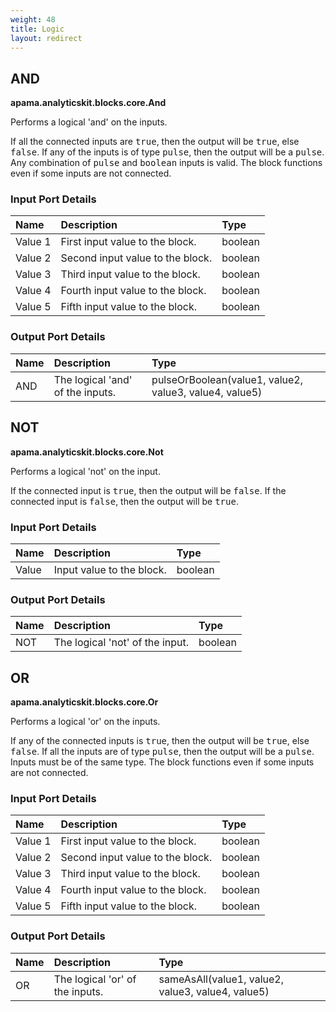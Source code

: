 ```yaml
---
weight: 48
title: Logic
layout: redirect
---
```


## AND

**apama.analyticskit.blocks.core.And**

Performs a logical 'and' on the inputs.

If all the connected inputs are <tt>true</tt>, then the output will be <tt>true</tt>, else <tt>false</tt>. If any of the inputs is of type <tt>pulse</tt>, then the output will be a <tt>pulse</tt>. Any combination of <tt>pulse</tt> and <tt>boolean</tt> inputs is valid. The block functions even if some inputs are not connected.

### Input Port Details

|Name|Description|Type|
|:---|:---|:---|
|Value 1|First input value to the block.|boolean|
|Value 2|Second input value to the block.|boolean|
|Value 3|Third input value to the block.|boolean|
|Value 4|Fourth input value to the block.|boolean|
|Value 5|Fifth input value to the block.|boolean|

### Output Port Details

|Name|Description|Type|
|:---|:---|:---|
|AND|The logical 'and' of the inputs.|pulseOrBoolean(value1, value2, value3, value4, value5)|



## NOT

**apama.analyticskit.blocks.core.Not**

Performs a logical 'not' on the input.

If the connected input is <tt>true</tt>, then the output will be <tt>false</tt>. If the connected input is <tt>false</tt>, then the output will be <tt>true</tt>.

### Input Port Details

|Name|Description|Type|
|:---|:---|:---|
|Value|Input value to the block.|boolean|

### Output Port Details

|Name|Description|Type|
|:---|:---|:---|
|NOT|The logical 'not' of the input.|boolean|



## OR

**apama.analyticskit.blocks.core.Or**

Performs a logical 'or' on the inputs.

If any of the connected inputs is <tt>true</tt>, then the output will be <tt>true</tt>, else <tt>false</tt>. If all the inputs are of type <tt>pulse</tt>, then the output will be a <tt>pulse</tt>. Inputs must be of the same type. The block functions even if some inputs are not connected.

### Input Port Details

|Name|Description|Type|
|:---|:---|:---|
|Value 1|First input value to the block.|boolean|
|Value 2|Second input value to the block.|boolean|
|Value 3|Third input value to the block.|boolean|
|Value 4|Fourth input value to the block.|boolean|
|Value 5|Fifth input value to the block.|boolean|

### Output Port Details

|Name|Description|Type|
|:---|:---|:---|
|OR|The logical 'or' of the inputs.|sameAsAll(value1, value2, value3, value4, value5)|


